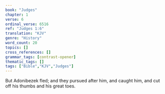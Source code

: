 ```yaml
---
book: "Judges"
chapter: 1
verse: 6
ordinal_verse: 6516
ref: "Judges 1:6"
translation: "KJV"
genre: "History"
word_count: 20
topics: []
cross_references: []
grammar_tags: [contrast-opener]
thematic_tags: []
tags: ["Bible","KJV","Judges"]
---
```

But Adonibezek fled; and they pursued after him, and caught him, and cut off his thumbs and his great toes.
